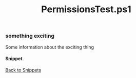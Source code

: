 ﻿---
layout: post
title: PermissionsTest.ps1
---

### something exciting

Some information about the exciting thing

#### Snippet

<script async src="https://gist-it.appspot.com/github.com/BanterBoy/scripts-blog/blob/master/PowerShell/snippets/PermissionsTest.ps1" crossorigin="anonymous"></script>

<a href="/menu/_pages/snippets.html">Back to Snippets</a>
